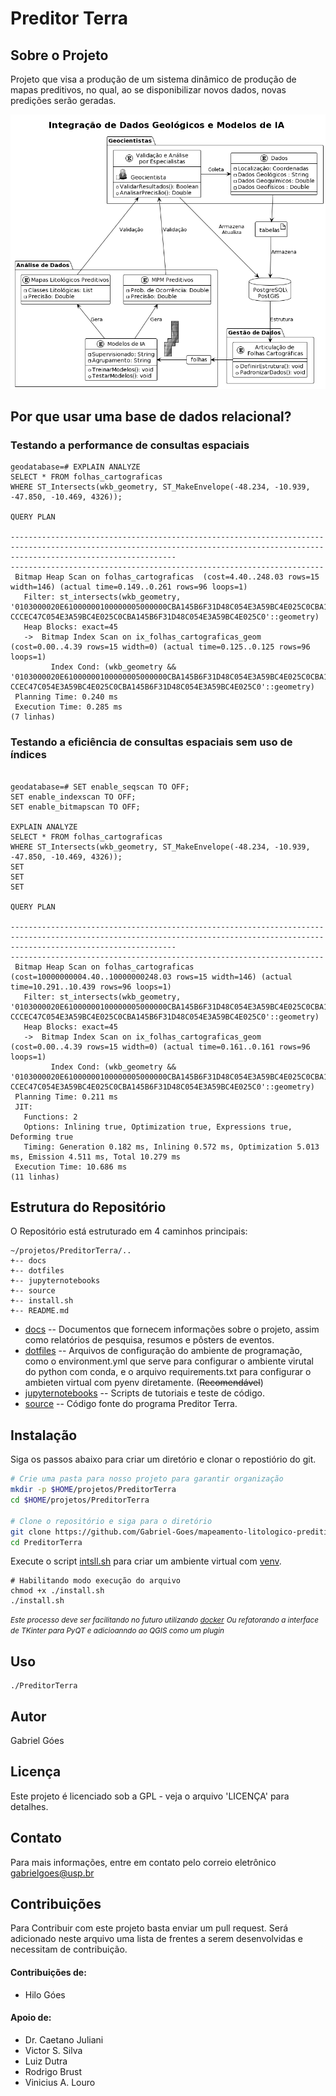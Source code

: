 # Preditor Terra

## Sobre o Projeto

Projeto que visa a produção de um sistema dinâmico de produção de mapas
preditivos, no qual, ao se disponibilizar novos dados, novas predições serão
geradas.

![image](./docs/uml/uml_projeto.png)

## Por que usar uma base de dados relacional?

### Testando a performance de consultas espaciais
```
geodatabase=# EXPLAIN ANALYZE
SELECT * FROM folhas_cartograficas
WHERE ST_Intersects(wkb_geometry, ST_MakeEnvelope(-48.234, -10.939, -47.850, -10.469, 4326));
                                                                                                                      QUERY PLAN

---------------------------------------------------------------------------------------------------------------------------------------------------------------------------------
----------------------------------------------------------------------
 Bitmap Heap Scan on folhas_cartograficas  (cost=4.40..248.03 rows=15 width=146) (actual time=0.149..0.261 rows=96 loops=1)
   Filter: st_intersects(wkb_geometry, '0103000020E61000000100000005000000CBA145B6F31D48C054E3A59BC4E025C0CBA145B6F31D48C0E3A59BC420F024C0CDCCCCCCCCEC47C0E3A59BC420F024C0CDCCCCC
CCCEC47C054E3A59BC4E025C0CBA145B6F31D48C054E3A59BC4E025C0'::geometry)
   Heap Blocks: exact=45
   ->  Bitmap Index Scan on ix_folhas_cartograficas_geom  (cost=0.00..4.39 rows=15 width=0) (actual time=0.125..0.125 rows=96 loops=1)
         Index Cond: (wkb_geometry && '0103000020E61000000100000005000000CBA145B6F31D48C054E3A59BC4E025C0CBA145B6F31D48C0E3A59BC420F024C0CDCCCCCCCCEC47C0E3A59BC420F024C0CDCCCCCC
CCEC47C054E3A59BC4E025C0CBA145B6F31D48C054E3A59BC4E025C0'::geometry)
 Planning Time: 0.240 ms
 Execution Time: 0.285 ms
(7 linhas)
```
### Testando a eficiência de consultas espaciais sem uso de índices
```

geodatabase=# SET enable_seqscan TO OFF;
SET enable_indexscan TO OFF;
SET enable_bitmapscan TO OFF;

EXPLAIN ANALYZE
SELECT * FROM folhas_cartograficas
WHERE ST_Intersects(wkb_geometry, ST_MakeEnvelope(-48.234, -10.939, -47.850, -10.469, 4326));
SET
SET
SET
                                                                                                                      QUERY PLAN

---------------------------------------------------------------------------------------------------------------------------------------------------------------------------------
----------------------------------------------------------------------
 Bitmap Heap Scan on folhas_cartograficas  (cost=10000000004.40..10000000248.03 rows=15 width=146) (actual time=10.291..10.439 rows=96 loops=1)
   Filter: st_intersects(wkb_geometry, '0103000020E61000000100000005000000CBA145B6F31D48C054E3A59BC4E025C0CBA145B6F31D48C0E3A59BC420F024C0CDCCCCCCCCEC47C0E3A59BC420F024C0CDCCCCC
CCCEC47C054E3A59BC4E025C0CBA145B6F31D48C054E3A59BC4E025C0'::geometry)
   Heap Blocks: exact=45
   ->  Bitmap Index Scan on ix_folhas_cartograficas_geom  (cost=0.00..4.39 rows=15 width=0) (actual time=0.161..0.161 rows=96 loops=1)
         Index Cond: (wkb_geometry && '0103000020E61000000100000005000000CBA145B6F31D48C054E3A59BC4E025C0CBA145B6F31D48C0E3A59BC420F024C0CDCCCCCCCCEC47C0E3A59BC420F024C0CDCCCCCC
CCEC47C054E3A59BC4E025C0CBA145B6F31D48C054E3A59BC4E025C0'::geometry)
 Planning Time: 0.211 ms
 JIT:
   Functions: 2
   Options: Inlining true, Optimization true, Expressions true, Deforming true
   Timing: Generation 0.182 ms, Inlining 0.572 ms, Optimization 5.013 ms, Emission 4.511 ms, Total 10.279 ms
 Execution Time: 10.686 ms
(11 linhas)

```

## Estrutura do Repositório
O Repositório está estruturado em 4 caminhos principais:

```
~/projetos/PreditorTerra/..
+-- docs
+-- dotfiles
+-- jupyternotebooks
+-- source
+-- install.sh
+-- README.md
```

- [docs](https://github.com/Gabriel-Goes/mapeamento_litologico_preditivo/tree/main/docs) -- Documentos que fornecem informações sobre o projeto, assim
como relatórios de pesquisa, resumos e pôsters de eventos.
- [dotfiles](https://github.com/Gabriel-Goes/mapeamento_litologico_preditivo/tree/main/dotfiles) --  Arquivos de configuração do ambiente de programação, como
o environment.yml que serve para configurar o ambiente virutal do python com
conda, e o arquivo requirements.txt para configurar o ambieten virtual com
pyenv diretamente. (~~Recomendável~~)
- [jupyternotebooks](https://github.com/Gabriel-Goes/mapeamento_litologico_preditivo/tree/main/jupyternotebooks) -- Scripts de tutoriais e teste de código.
- [source](https://github.com/Gabriel-Goes/mapeamento_litologico_preditivo/tree/main/source) -- Código fonte do programa Preditor Terra.

## Instalação
Siga os passos abaixo para criar um diretório e clonar o repostiório do git.
```bash
# Crie uma pasta para nosso projeto para garantir organização
mkdir -p $HOME/projetos/PreditorTerra
cd $HOME/projetos/PreditorTerra

# Clone o repositório e siga para o diretório
git clone https://github.com/Gabriel-Goes/mapeamento-litologico-preditivo.git PreditorTerra
cd PreditorTerra
```
Execute o script [intsll.sh](https://github.com/Gabriel-Goes/mapeamento-litologico-preditivo/tree/main/install.sh)
para criar um ambiente virtual com [venv](https://docs.python.org/3/library/venv.html).
```
# Habilitando modo execução do arquivo
chmod +x ./install.sh
./install.sh
```
<span style="font-size:smaller;">_Este processo deve ser facilitando no futuro utilizando [docker]()_</span>
<span style="font-size:smaller;">_Ou refatorando a interface de TKinter para PyQT e adicioanndo ao QGIS como um plugin_</span>


## Uso
```
./PreditorTerra
```

## Autor
Gabriel Góes

## Licença
Este projeto é licenciado sob a GPL - veja o arquivo 'LICENÇA' para detalhes.

## Contato
Para mais informações, entre em contato pelo correio eletrônico gabrielgoes@usp.br

## Contribuições

Para Contribuir com este projeto basta enviar um pull request.
Será adicionado neste arquivo uma lista de frentes a serem desenvolvidas e necessitam de contribuição.

#### Contribuições de:

 - Hilo Góes

#### Apoio de:
 - Dr. Caetano Juliani
 - Victor S. Silva
 - Luiz Dutra
 - Rodrigo Brust
 - Vinicius A. Louro

